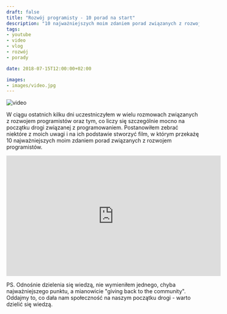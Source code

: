 ```yaml
---
draft: false
title: "Rozwój programisty - 10 porad na start"
description: "10 najważniejszych moim zdaniem porad związanych z rozwojem programistów."
tags: 
- youtube
- video
- vlog
- rozwój
- porady

date: 2018-07-15T12:00:00+02:00

images:
- images/video.jpg
---
```


![video](/images/video.jpg)

W ciągu ostatnich kilku dni uczestniczyłem w wielu rozmowach związanych z rozwojem programistów oraz tym, co liczy się szczególnie mocno na początku drogi związanej z programowaniem. Postanowiłem zebrać niektóre z moich uwagi i na ich podstawie stworzyć film, w którym przekażę 10 najważniejszych moim zdaniem porad związanych z rozwojem programistów.

<iframe width="560" height="315" src="https://www.youtube.com/embed/50MVTWix4es" frameborder="0" allow="accelerometer; autoplay; encrypted-media; gyroscope; picture-in-picture" allowfullscreen></iframe>

PS. Odnośnie dzielenia się wiedzą, nie wymieniłem jednego, chyba najważniejszego punktu, a mianowicie "giving back to the community". Oddajmy to, co dała nam społeczność na naszym początku drogi - warto dzielić się wiedzą.